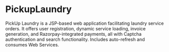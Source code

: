 # PickupLaundry
PickUp Laundry is a JSP-based web application facilitating laundry service orders. It offers user registration, dynamic service loading, invoice generation, and Razorpay-integrated payments, all with Captcha authentication and search functionality. Includes auto-refresh and consumes Web Services.

